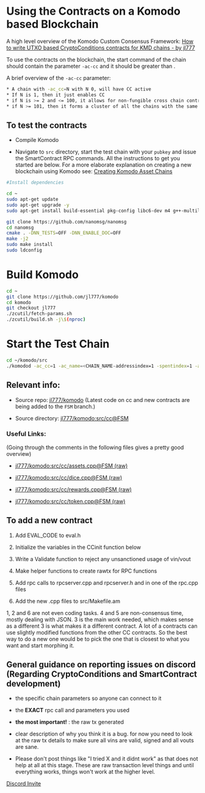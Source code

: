 # Using the Contracts on a Komodo based Blockchain

A high level overview of the Komodo Custom Consensus Framework: [How to write UTXO based CryptoConditions contracts for KMD chains - by jl777](../../cc-jl/introduction.html)

To use the contracts on the blockchain, the start command of the chain should contain the parameter `-ac-cc` and it should be greater than .

A brief overview of the `-ac-cc` parameter:

```bash
* A chain with -ac_cc=N with N 0, will have CC active
* If N is 1, then it just enables CC
* if N is >= 2 and <= 100, it allows for non-fungible cross chain contracts within all the chains with the same N value
* if N >= 101, then it forms a cluster of all the chains with the same N value where the base tokens in all the chains in that cluster are fungible via the burn protocol
```

## To test the contracts

- Compile Komodo

- Navigate to `src` directory, start the test chain with your `pubkey` and issue the SmartContract RPC commands. All the instructions to get you started are below. For a more elaborate explanation on creating a new blockchain using Komodo see: [Creating Komodo Asset Chains](../installations/creating-asset-chains.html)

```bash
#Install dependencies

cd ~
sudo apt-get update
sudo apt-get upgrade -y
sudo apt-get install build-essential pkg-config libc6-dev m4 g++-multilib autoconf libtool ncurses-dev unzip git python zlib1g-dev wget bsdmainutils automake libboost-all-dev libssl-dev libprotobuf-dev protobuf-compiler libgtest-dev libqt4-dev libqrencode-dev libdb++-dev ntp ntpdate nano software-properties-common curl libcurl4-gnutls-dev cmake clang

git clone https://github.com/nanomsg/nanomsg
cd nanomsg
cmake . -DNN_TESTS=OFF -DNN_ENABLE_DOC=OFF
make -j2
sudo make install
sudo ldconfig
```

# Build Komodo

```bash
cd ~
git clone https://github.com/jl777/komodo
cd komodo
git checkout jl777
./zcutil/fetch-params.sh
./zcutil/build.sh -j\$(nproc)
```

# Start the Test Chain

```bash
cd ~/komodo/src
./komodod -ac_cc=1 -ac_name=<CHAIN_NAME-addressindex=1 -spentindex=1 -ac_supply=1000 -ac_reward=10000000000000 -pubkey=<your_pub_key-addnode=195.201.20.230 -addnode=195.201.137.5 -addnode=195.201.20.230 -addnode=94.130.224.11 &
```

## Relevant info:

- Source repo: [jl777/komodo](https://github.com/jl777/komodo) (Latest code on cc and new contracts are being added to the `FSM` branch.)

- Source directory: [jl777/komodo:src/cc@FSM](https://github.com/jl777/komodo/tree/FSM/src/cc)

### Useful Links:

(Going through the comments in the following files gives a pretty good overview)

- [jl777/komodo:src/cc/assets.cpp@FSM (raw)](https://raw.githubusercontent.com/jl777/komodo/FSM/src/cc/assets.cpp)

- [jl777/komodo:src/cc/dice.cpp@FSM (raw)](https://raw.githubusercontent.com/jl777/komodo/FSM/src/cc/dice.cpp)

- [jl777/komodo:src/cc/rewards.cpp@FSM (raw)](https://raw.githubusercontent.com/jl777/komodo/FSM/src/cc/rewards.cpp)

- [jl777/komodo:src/cc/token.cpp@FSM (raw)](https://raw.githubusercontent.com/jl777/komodo/FSM/src/cc/token.cpp)

## To add a new contract

1. Add EVAL_CODE to eval.h

1. Initialize the variables in the CCinit function below

1. Write a Validate function to reject any unsanctioned usage of vin/vout

1. Make helper functions to create rawtx for RPC functions

1. Add rpc calls to rpcserver.cpp and rpcserver.h and in one of the rpc.cpp files

1. Add the new .cpp files to src/Makefile.am

1, 2 and 6 are not even coding tasks. 4 and 5 are non-consensus time, mostly dealing with JSON. 3 is the main work needed, which makes sense as a different 3 is what makes it a different contract. A lot of a contracts can use slightly modified functions from the other CC contracts. So the best way to do a new one would be to pick the one that is closest to what you want and start morphing it.

## General guidance on reporting issues on discord (Regarding CryptoConditions and SmartContract development)

- the specific chain parameters so anyone can connect to it

- the **EXACT** rpc call and parameters you used

- **the most important!** : the raw tx generated

- clear description of why you think it is a bug. for now you need to look at the raw tx details to make sure all vins are valid, signed and all vouts are sane.

- Please don't post things like "I tried X and it didnt work" as that does not help at all at this stage. These are raw transaction level things and until everything works, things won't work at the higher level.

[Discord Invite](https://komodoplatform.com/discord)
